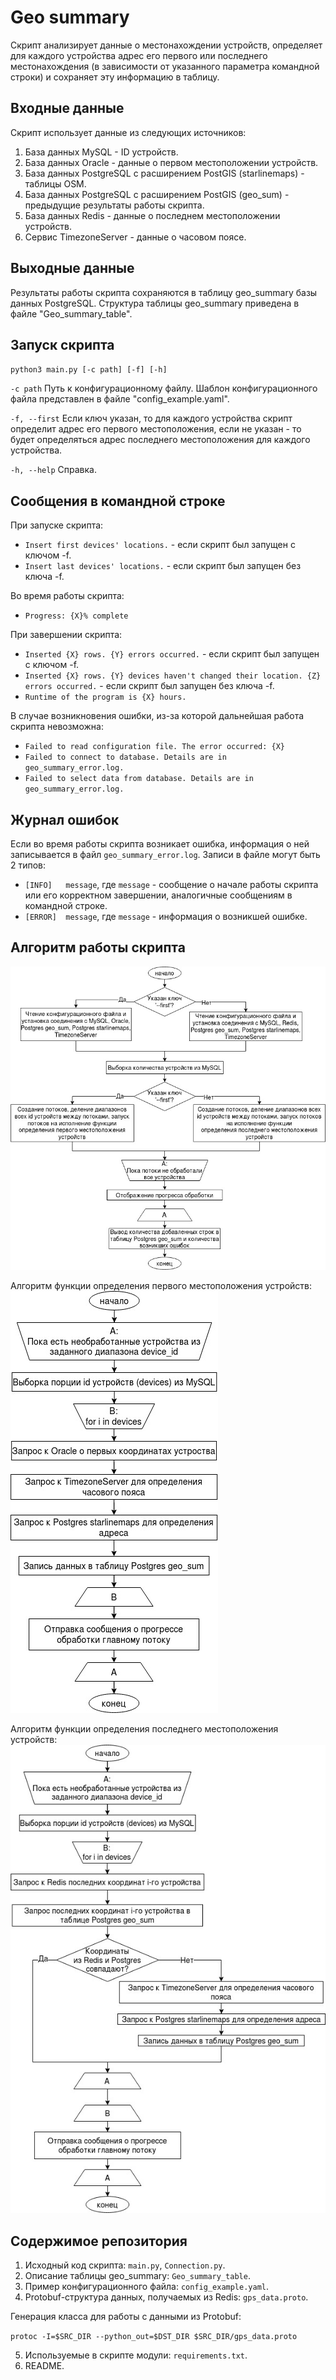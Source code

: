 # Geo summary

Скрипт анализирует данные о местонахождении устройств, определяет для каждого устройства адрес его первого или последнего местонахождения (в зависимости от указанного параметра командной строки) и сохраняет эту информацию в таблицу.

## Входные данные

Скрипт использует данные из следующих источников:
1. База данных MySQL - ID устройств.
2. База данных Oracle - данные о первом местоположении устройств.
3. База данных PostgreSQL с расширением PostGIS (starlinemaps) - таблицы OSM.
4. База данных PostgreSQL с расширением PostGIS (geo_sum) - предыдущие результаты работы скрипта.
5. База данных Redis - данные о последнем местоположении устройств.
6. Сервис TimezoneServer - данные о часовом поясе.

## Выходные данные

Результаты работы скрипта сохраняются в таблицу geo_summary базы данных PostgreSQL. Структура таблицы geo_summary приведена в файле "Geo_summary_table".

## Запуск скрипта

`python3 main.py [-c path] [-f] [-h]`

`-c path`	Путь к конфигурационному файлу. Шаблон конфигурационного файла представлен в файле "config_example.yaml".

`-f, --first`	Если ключ указан, то для каждого устройства скрипт определит адрес его первого местоположения, если не указан - то будет определяться адрес последнего местоположения для каждого устройства.

`-h, --help`	Справка.

## Сообщения в командной строке

При запуске скрипта:
- `Insert first devices' locations.` - если скрипт был запущен с ключом -f.
- `Insert last devices' locations.` - если скрипт был запущен без ключа -f.

Во время работы скрипта:

- `Progress: {X}% complete`

При завершении скрипта:
- `Inserted {X} rows. {Y} errors occurred.` - если скрипт был запущен с ключом -f.
- `Inserted {X} rows. {Y} devices haven't changed their location. {Z} errors occurred.` - если скрипт был запущен без ключа -f.
- `Runtime of the program is {X} hours.`

В случае возникновения ошибки, из-за которой дальнейшая работа скрипта невозможна:
- `Failed to read configuration file. The error occurred: {X}`
- `Failed to connect to database. Details are in geo_summary_error.log.`
- `Failed to select data from database. Details are in geo_summary_error.log.`

## Журнал ошибок

Если во время работы скрипта возникает ошибка, информация о ней записывается в файл `geo_summary_error.log`. Записи в файле могут быть 2 типов:

- `[INFO]	message`, где `message` - сообщение о начале работы скрипта или его корректном завершении, аналогичные сообщениям в командной строке.
- `[ERROR]	message`, где `message` - информация о возникшей ошибке.

## Алгоритм работы скрипта
![](https://github.com/DaryaPanarina/geo_summary/raw/master/Algorithm.jpg)

Алгоритм функции определения первого местоположения устройств:
![](https://github.com/DaryaPanarina/geo_summary/raw/master/First_loc_check_algorithm.jpg)

Алгоритм функции определения последнего местоположения устройств:
![](https://github.com/DaryaPanarina/geo_summary/raw/master/Last_loc_check_algorithm.jpg)

## Содержимое репозитория

1. Исходный код скрипта: `main.py`, `Connection.py`.
2. Описание таблицы geo_summary: `Geo_summary_table`.
3. Пример конфигурационного файла: `config_example.yaml`.
4. Protobuf-структура данных, получаемых из Redis: `gps_data.proto`.
	
  Генерация класса для работы с данными из Protobuf:
  
  `protoc -I=$SRC_DIR --python_out=$DST_DIR $SRC_DIR/gps_data.proto`
  
5. Используемые в скрипте модули: `requirements.txt`.
6. README.

